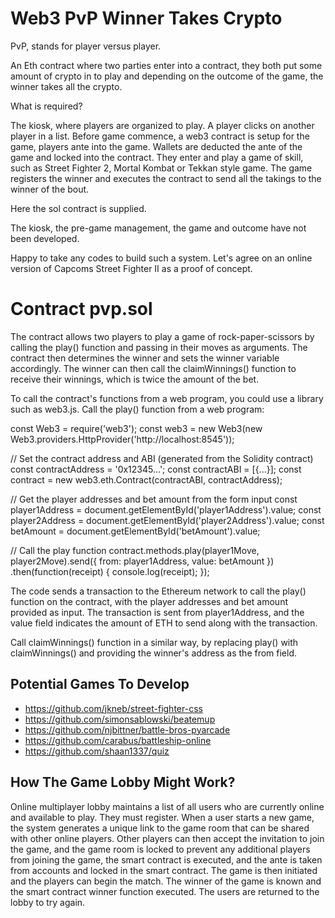 # Web3 PvP Winner Takes Crypto

PvP, stands for player versus player.

An Eth contract where two parties enter into a contract, they both put some amount of crypto in to play and depending on the outcome of the game, 
the winner takes all the crypto.

What is required?

The kiosk, where players are organized to play.
A player clicks on another player in a list.
Before game commence, a web3 contract is setup for the game, players ante into the game.
Wallets are deducted the ante of the game and locked into the contract.
They enter and play a game of skill, such as Street Fighter 2, Mortal Kombat or Tekkan style game.
The game registers the winner and executes the contract to send all the takings to the winner of the bout.

Here the sol contract is supplied.

The kiosk, the pre-game management, the game and outcome have not been developed.

Happy to take any codes to build such a system. Let's agree on an online version of Capcoms Street Fighter II as a proof of concept.

Contract pvp.sol
========

The contract allows two players to play a game of rock-paper-scissors by calling the play() function and passing in their moves as arguments. The contract then determines the winner and sets the winner variable accordingly. The winner can then call the claimWinnings() function to receive their winnings, which is twice the amount of the bet.

To call the contract's functions from a web program, you could use a library such as web3.js. Call the play() function from a web program:

const Web3 = require('web3');
const web3 = new Web3(new Web3.providers.HttpProvider('http://localhost:8545'));

// Set the contract address and ABI (generated from the Solidity contract)
const contractAddress = '0x12345...';
const contractABI = [{...}];
const contract = new web3.eth.Contract(contractABI, contractAddress);

// Get the player addresses and bet amount from the form input
const player1Address = document.getElementById('player1Address').value;
const player2Address = document.getElementById('player2Address').value;
const betAmount = document.getElementById('betAmount').value;

// Call the play function
contract.methods.play(player1Move, player2Move).send({
  from: player1Address,
  value: betAmount
})
.then(function(receipt) {
  console.log(receipt);
});

The code sends a transaction to the Ethereum network to call the play() function on the contract, with the player addresses and bet amount provided as input. The transaction is sent from player1Address, and the value field indicates the amount of ETH to send along with the transaction.

Call claimWinnings() function in a similar way, by replacing play() with claimWinnings() and providing the winner's address as the from field.

Potential Games To Develop
--------------------------

- https://github.com/jkneb/street-fighter-css
- https://github.com/simonsablowski/beatemup
- https://github.com/njbittner/battle-bros-pyarcade
- https://github.com/carabus/battleship-online
- https://github.com/shaan1337/quiz

How The Game Lobby Might Work?
------------------------------

Online multiplayer lobby maintains a list of all users who are currently online and available to play. They must register. When a user starts a new game, the system generates a unique link to the game room that can be shared with other online players. Other players can then accept the invitation to join the game, and the game room is locked to prevent any additional players from joining the game, the smart contract is executed, and the ante is taken from accounts and locked in the smart contract. The game is then initiated and the players can begin the match. The winner of the game is known and the smart contract winner function executed. The users are returned to the lobby to try again.
